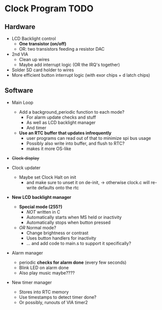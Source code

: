 # Clock Program TODO

## Hardware
  * LCD Backlight control
    - **One transistor (on/off)**
    - OR: two transistors feeding a resistor DAC
  * 2nd VIA
    - Clean up wires
    - Maybe add interrupt logic (OR the IRQ's together)
  * Solder SD card holder to wires
  * More efficient button interrupt logic (with exor chips + d latch chips)

## Software
  * Main Loop
    - Add a background_periodic function to each mode?
      * For alarm update checks and stuff
      * As well as LCD backlight manager
      * And timer
    - **Use an RTC buffer that updates infrequently**
      * user programs can read out of that to minimize spi bus usage
      * Possibly also write into buffer, and flush to RTC?
      * makes it more OS-like


  * ~~Clock display~~

  * Clock updater
    - Maybe set Clock Halt on init
      * and make sure to unset it on de-init,
        -> otherwise clock.c will re-write defaults onto the rtc

  * **New LCD backlight manager**
    - **Special mode (255?)**
      * _NOT_ written in C
      * Automatically starts when MS held or inactivity
      * Automatically stops when button pressed
    - _OR_ Normal mode?
      * Change brightness or contrast
      * Uses button handlers for inactivity
      * ... and add code to main.s to support it specifically?

  * Alarm manager
    - periodic **checks for alarm done** (every few seconds)
    - Blink LED on alarm done
    - Also play music maybe????

  * New timer manager
    - Stores into RTC memory
    - Use timestamps to detect timer done?
    - Or possibly, runouts of VIA timer2
